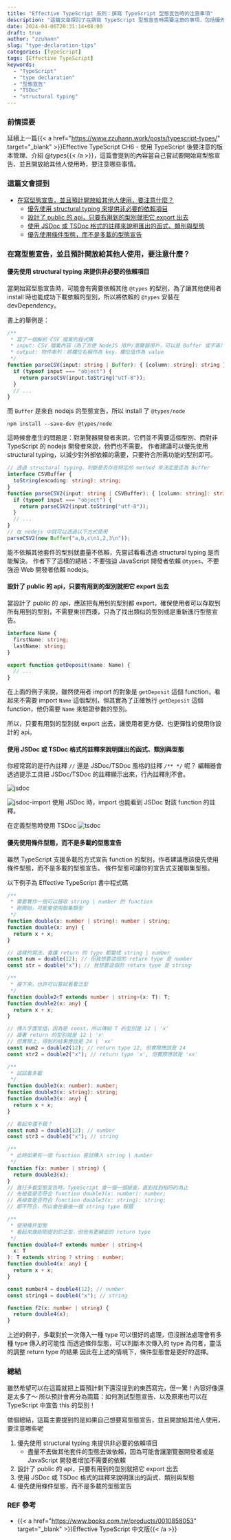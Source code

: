 ```yaml
---
title: "Effective TypeScript 系列：撰寫 TypeScript 型態宣告時的注意事項"
description: "這篇文章探討了在撰寫 TypeScript 型態宣告時需要注意的事項，包括優先使用 structural typing、將所有用到的型態都 export、使用 JSDoc 或 TSDoc 格式的註釋來說明函式、類別與型態，以及優先考慮使用條件型態而不是多載的型態宣告。透過這些技巧，可以提高程式碼的可讀性和易用性。"
date: 2024-04-06T20:31:14+08:00
draft: true
author: "zzuhann"
slug: "type-declaration-tips"
categories: [TypeScript]
tags: [Effective TypeScript]
keywords:
  - "TypeScript"
  - "type declaration"
  - "型態宣告"
  - "TSDoc"
  - "structural typing"
---
```


### 前情提要

延續上一篇{{< a href="https://www.zzuhann.work/posts/typescript-types/" target="_blank" >}}Effective TypeScript CH6 - 使用 TypeScript 後要注意的版本管理、介紹 @types{{< /a >}}，這篇會提到的內容當自己嘗試要開始寫型態宣告、並且開放給其他人使用時，要注意哪些事情。

### 這篇文會提到

- [在寫型態宣告，並且預計開放給其他人使用，要注意什麼？](#在寫型態宣告並且預計開放給其他人使用要注意什麼)
  - [優先使用 structural typing 來提供非必要的依賴項目](#優先使用-structural-typing-來提供非必要的依賴項目)
  - [設計了 public 的 api，只要有用到的型別就把它 export 出去](#設計了-public-的-api只要有用到的型別就把它-export-出去)
  - [使用 JSDoc 或 TSDoc 格式的註釋來說明匯出的函式、類別與型態](#使用-jsdoc-或-tsdoc-格式的註釋來說明匯出的函式類別與型態)
  - [優先使用條件型態，而不是多載的型態宣告](#優先使用條件型態而不是多載的型態宣告)

### 在寫型態宣告，並且預計開放給其他人使用，要注意什麼？

#### 優先使用 structural typing 來提供非必要的依賴項目

當開始寫型態宣告時，可能會有需要依賴其他 `@types` 的型別，為了讓其他使用者 install 時也能成功下載依賴的型別，所以將依賴的 `@types` 安裝在 devDependency。

書上的舉例是：

```ts
/**
 * 寫了一個解析 CSV 檔案的程式庫
 * input: CSV 檔案內容（為了方便 NodeJS 用戶/瀏覽器用戶，可以是 Buffer 或字串）
 * output: 物件串列：將欄位名稱作為 key，欄位值作為 value
 */
function parseCSV(input: string | Buffer): { [column: string]: string }[] {
  if (typeof input === "object") {
    return parseCSV(input.toString("utf-8"));
  }
  // ...
}
```

而 `Buffer` 是來自 nodejs 的型態宣告，所以 install 了 `@types/node`

```
npm install --save-dev @types/node
```

這時候會產生的問題是：對瀏覽器開發者來說，它們並不需要這個型別、而對非 TypeScript 的 nodejs 開發者來說，他們也不需要。
作者建議可以優先使用 structural typing，以減少對外部依賴的需要，只要符合所需功能的型別即可。

```ts
// 透過 structural typing，判斷是否存在特定的 method 來決定是否為 Buffer
interface CSVBuffer {
  toString(encoding: string): string;
}
function parseCSV2(input: string | CSVBuffer): { [column: string]: string }[] {
  if (typeof input === "object") {
    return parseCSV2(input.toString("utf-8"));
  }
  // ...
}
// 在 nodejs 中就可以透過以下方式使用
parseCSV2(new Buffer("a,b,c\n1,2,3\n"));
```

能不依賴其他套件的型別就盡量不依賴，先嘗試看看透過 structural typing 是否能解決。
作者下了這樣的總結：不要強迫 JavaScript 開發者依賴 `@types`、不要強迫 Web 開發者依賴 nodejs。

#### 設計了 public 的 api，只要有用到的型別就把它 export 出去

當設計了 public 的 api，應該把有用到的型別都 export，確保使用者可以存取到所有用到的型別，不需要東拼西湊，只為了找出類似的型別或是重新進行型態宣告。

```ts
interface Name {
  firstName: string;
  lastName: string;
}

export function getDeposit(name: Name) {
  // ...
}
```

在上面的例子來說，雖然使用者 import 的對象是 `getDeposit` 這個 function，看起來不需要 import `Name` 這個型別，但其實為了正確執行 `getDeposit` 這個 function，他仍需要 `Name` 來驗證參數的型別。

所以，只要有用到的型別就 export 出去，讓使用者更方便、也更彈性的使用你設計的 api。

#### 使用 JSDoc 或 TSDoc 格式的註釋來說明匯出的函式、類別與型態

你經常寫的是行內註釋 `//` 還是 JSDoc/TSDoc 風格的註釋 `/** */` 呢？
編輯器會透過提示工具把 JSDoc/TSDoc 的註釋顯示出來，行內註釋則不會。

![jsdoc](/gif/jsdoc.gif)

![jsdoc-import](/gif/jsdoc-import.gif)
使用 JSDoc 時，import 也能看到 JSDoc 對該 function 的註釋。

在定義型態時使用 TSDoc
![tsdoc](/gif/tsdoc-new.gif)

#### 優先使用條件型態，而不是多載的型態宣告

雖然 TypeScript 支援多載的方式宣告 function 的型別，作者建議應該優先使用條件型態，而不是多載的型態宣告。
條件型態可讓你的宣告式支援聯集型態。

以下例子為 Effective TypeScript 書中程式碼

```ts
/**
 * 需要實作一個可以接收 string | number 的 function
 * 剛開始，可能會使用聯集類型
 */
function double(x: number | string): number | string;
function double(x: any) {
  return x + x;
}

// 這樣的寫法，會讓 return 的 type 都變成 string | number
const num = double(12); // 但我想要這個的 return type 是 number
const str = double("x"); // 我想要這個的 return type 是 string

/**
 * 接下來，也許可以嘗試看看泛型
 */
function double2<T extends number | string>(x: T): T;
function double2(x: any) {
  return x + x;
}

// 傳入字面常值，因為是 const，所以傳給 T 的型別是 12 | 'x'
// 接著 return 的型別就是 12 | 'x'
// 但實際上，得到的結果應該是 24 | 'xx'
const num2 = double2(12); // return type 12, 但實際應該是 24
const str2 = double2("x"); // return type 'x', 但實際應該是 'xx'

/**
 * 試試看多載
 */
function double3(x: number): number;
function double3(x: string): string;
function double3(x: any) {
  return x + x;
}

// 看起來還不錯？
const num3 = double3(12); // number
const str3 = double3("x"); // string

/**
 * 此時如果有一個 function 嘗試傳入 string | number
 */
function f(x: number | string) {
  return double3(x);
}
// 進行多載型態宣告時，TypeScript 會一個一個檢查，直到找到相符的為止
// 先檢查是否符合 function double3(x: number): number;
// 再檢查是否符合 function double3(x: string): string;
// 都不符合，所以會在最後一個 string type 報錯

/**
 * 使用條件型態
 * 看起來像剛剛提到的泛型，但他有更縝密的 return type
 */
function double4<T extends number | string>(
  x: T
): T extends string ? string : number;
function double4(x: any) {
  return x + x;
}

const number4 = double4(12); // number
const string4 = double4("x"); // string

function f2(x: number | string) {
  return double4(x);
}
```

上述的例子，多載對於一次傳入一種 type 可以很好的處理，但沒辦法處理會有多種 type 傳入的可能性
而透過條件型態，可以判斷本次傳入的 type 為何者，靈活的調整 return type 的結果
因此在上述的情境下，條件型態會是更好的選擇。

### 總結

雖然希望可以在這篇就把上篇預計剩下還沒提到的東西寫完，但一驚！內容好像還是太多了～ 所以預計會再分為兩篇：如何測試型態宣告、以及原來也可以在 TypeScript 中宣告 this 的型別！

做個總結，這篇主要提到的是如果自己想要寫型態宣告，並且開放給其他人使用，要注意哪些呢

1. 優先使用 structural typing 來提供非必要的依賴項目
   - 盡量不去做其他套件的型態去做依賴，因為可能會讓瀏覽器開發者或是 JavaScript 開發者增加不需要的依賴
2. 設計了 public 的 api，只要有用到的型別就把它 export 出去
3. 使用 JSDoc 或 TSDoc 格式的註釋來說明匯出的函式、類別與型態
4. 優先使用條件型態，而不是多載的型態宣告

### REF 參考

- {{< a href="https://www.books.com.tw/products/0010858053" target="_blank" >}}Effective TypeScript 中文版{{< /a >}}
